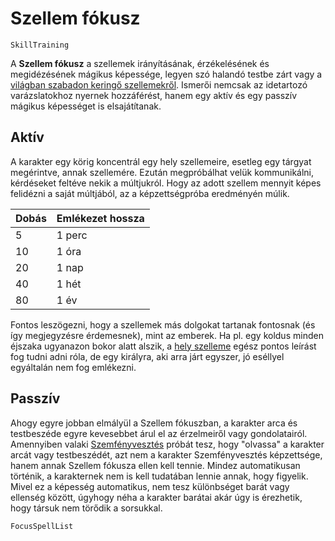 # Szellem fókusz

`SkillTraining`

A **Szellem fókusz** a szellemek irányításának, érzékelésének és megidézésének mágikus képessége, legyen szó halandó testbe zárt vagy a [világban szabadon keringő szellemekről](world:concepts:spirits). Ismerői nemcsak az idetartozó varázslatokhoz nyernek hozzáférést, hanem egy aktív és egy passzív mágikus képességet is elsajátítanak.

## Aktív

A karakter egy körig koncentrál egy hely szellemeire, esetleg egy tárgyat megérintve, annak szellemére. Ezután megpróbálhat velük kommunikálni, kérdéseket feltéve nekik a múltjukról. Hogy az adott szellem mennyit képes felidézni a saját múltjából, az a képzettségpróba eredményén múlik.

| Dobás | Emlékezet hossza |
| :-    | :- |
| 5 | 1 perc |
| 10 | 1 óra |
| 20 | 1 nap |
| 40 | 1 hét |
| 80 | 1 év |

Fontos leszögezni, hogy a szellemek más dolgokat tartanak fontosnak (és így megjegyzésre érdemesnek), mint az emberek. Ha pl. egy koldus minden éjszaka ugyanazon bokor alatt alszik, a [hely szelleme](world:concepts:spirits) egész pontos leírást fog tudni adni róla, de egy királyra, aki arra járt egyszer, jó eséllyel egyáltalán nem fog emlékezni.

## Passzív

Ahogy egyre jobban elmályül a Szellem fókuszban, a karakter arca és testbeszéde egyre kevesebbet árul el az érzelmeiről vagy gondolatairól. Amennyiben valaki [Szemfényvesztés](skill:bamboozling) próbát tesz, hogy "olvassa" a karakter arcát vagy testbeszédét, azt nem a karakter Szemfényvesztés képzettsége, hanem annak Szellem fókusza ellen kell tennie. Mindez automatikusan történik, a karakternek nem is kell tudatában lennie annak, hogy figyelik. Mivel ez a képesség automatikus, nem tesz különbséget barát vagy ellenség között, úgyhogy néha a karakter barátai akár úgy is érezhetik, hogy társuk nem törődik a sorsukkal.

`FocusSpellList`
